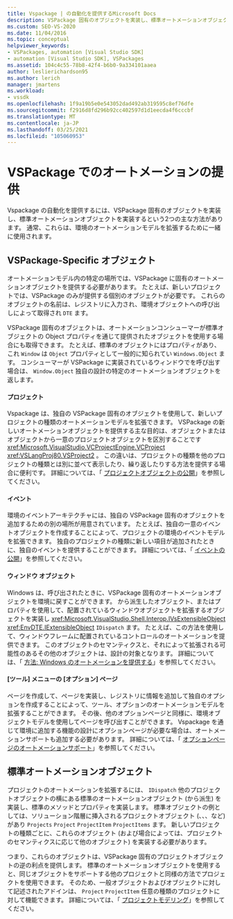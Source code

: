 ```yaml
---
title: Vspackage | の自動化を提供するMicrosoft Docs
description: VSPackage 固有のオブジェクトを実装し、標準オートメーションオブジェクトを実装することによって、Vspackage の自動化を実現する方法について説明します。
ms.custom: SEO-VS-2020
ms.date: 11/04/2016
ms.topic: conceptual
helpviewer_keywords:
- VSPackages, automation [Visual Studio SDK]
- automation [Visual Studio SDK], VSPackages
ms.assetid: 104c4c55-78b8-42f4-b6b0-9a334101aaea
author: leslierichardson95
ms.author: lerich
manager: jmartens
ms.workload:
- vssdk
ms.openlocfilehash: 1f9a19b5e0e543052dad492ab319595c8ef76dfe
ms.sourcegitcommit: f2916d8fd296b92cc402597d1d1eecda4f6cccbf
ms.translationtype: MT
ms.contentlocale: ja-JP
ms.lasthandoff: 03/25/2021
ms.locfileid: "105060953"
---
```

# <a name="providing-automation-for-vspackages"></a>VSPackage でのオートメーションの提供
Vspackage の自動化を提供するには、VSPackage 固有のオブジェクトを実装し、標準オートメーションオブジェクトを実装するという2つの主な方法があります。 通常、これらは、環境のオートメーションモデルを拡張するために一緒に使用されます。

## <a name="vspackage-specific-objects"></a>VSPackage-Specific オブジェクト
 オートメーションモデル内の特定の場所では、VSPackage に固有のオートメーションオブジェクトを提供する必要があります。 たとえば、新しいプロジェクトでは、VSPackage のみが提供する個別のオブジェクトが必要です。 これらのオブジェクトの名前は、レジストリに入力され、環境オブジェクトへの呼び出しによって取得され `DTE` ます。

 VSPackage 固有のオブジェクトは、オートメーションコンシューマーが標準オブジェクトの Object プロパティを通じて提供されたオブジェクトを使用する場合にも取得できます。 たとえば、標準のオブジェクトにはプロパティがあり、これ `Window` は `Object` プロパティとして一般的に知られてい `Windows.Object` ます。 コンシューマーが VSPackage に実装されているウィンドウでを呼び出す場合は、 `Window.Object` 独自の設計の特定のオートメーションオブジェクトを返します。

#### <a name="projects"></a>プロジェクト
 Vspackage は、独自の VSPackage 固有のオブジェクトを使用して、新しいプロジェクトの種類のオートメーションモデルを拡張できます。 VSPackage の新しいオートメーションオブジェクトを提供する主な目的は、オブジェクトまたはオブジェクトから一意のプロジェクトオブジェクトを区別することです <xref:Microsoft.VisualStudio.VCProjectEngine.VCProject> <xref:VSLangProj80.VSProject2> 。 この違いは、プロジェクトの種類を他のプロジェクトの種類とは別に並べて表示したり、繰り返したりする方法を提供する場合に便利です。 詳細については、「 [プロジェクトオブジェクトの公開](../../extensibility/internals/exposing-project-objects.md)」を参照してください。

#### <a name="events"></a>イベント
 環境のイベントアーキテクチャには、独自の VSPackage 固有のオブジェクトを追加するための別の場所が用意されています。 たとえば、独自の一意のイベントオブジェクトを作成することによって、プロジェクトの環境のイベントモデルを拡張できます。 独自のプロジェクトの種類に新しい項目が追加されたときに、独自のイベントを提供することができます。 詳細については、「 [イベントの公開](../../extensibility/internals/exposing-events-in-the-visual-studio-sdk.md)」を参照してください。

#### <a name="window-objects"></a>ウィンドウ オブジェクト
 Windows は、呼び出されたときに、VSPackage 固有のオートメーションオブジェクトを環境に戻すことができます。 から派生したオブジェクト、またはプロパティを使用して、配置されているウィンドウオブジェクトを拡張するオブジェクトを実装し <xref:Microsoft.VisualStudio.Shell.Interop.IVsExtensibleObject> <xref:EnvDTE.IExtensibleObject> `IDispatch` ます。 たとえば、この方法を使用して、ウィンドウフレームに配置されているコントロールのオートメーションを提供できます。 このオブジェクトのセマンティクスと、それによって拡張される可能性のあるその他のオブジェクトは、設計の対象となります。 詳細については、「 [方法: Windows のオートメーションを提供する](../../extensibility/internals/how-to-provide-automation-for-windows.md)」を参照してください。

#### <a name="options-pages-on-the-tools-menu"></a>[ツール] メニューの [オプション] ページ
 ページを作成して、ページを実装し、レジストリに情報を追加して独自のオプションを作成することによって、ツール、オプションのオートメーションモデルを拡張することができます。 その後、他のオプションページと同様に、環境オブジェクトモデルを使用してページを呼び出すことができます。 Vspackage を通じて環境に追加する機能の設計にオプションページが必要な場合は、オートメーションサポートも追加する必要があります。 詳細については、「 [オプションページのオートメーションサポート](../../extensibility/internals/automation-support-for-options-pages.md)」を参照してください。

## <a name="standard-automation-objects"></a>標準オートメーションオブジェクト
 プロジェクトのオートメーションを拡張するには、 `IDispatch` 他のプロジェクトオブジェクトの横にある標準のオートメーションオブジェクト (から派生) を実装し、標準のメソッドとプロパティを実装します。 標準オブジェクトの例としては、ソリューション階層に挿入されるプロジェクトオブジェクト (、、、など) があり `Projects` `Project` `ProjectItem` `ProjectItems` ます。 新しいプロジェクトの種類ごとに、これらのオブジェクト (および場合によっては、プロジェクトのセマンティクスに応じて他のオブジェクト) を実装する必要があります。

 つまり、これらのオブジェクトは、VSPackage 固有のプロジェクトオブジェクトの逆の利点を提供します。 標準のオートメーションオブジェクトを使用すると、同じオブジェクトをサポートする他のプロジェクトと同様の方法でプロジェクトを使用できます。 そのため、一般オブジェクトおよびオブジェクトに対して記述されたアドインは、 `Project` `ProjectItem` 任意の種類のプロジェクトに対して機能できます。 詳細については、「 [プロジェクトモデリング](../../extensibility/internals/project-modeling.md)」を参照してください。

